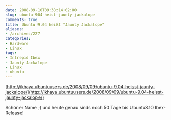 ```yaml
---
date: 2008-09-10T09:38:14+02:00
slug: ubuntu-904-heist-jaunty-jackalope
comments: true
title: Ubuntu 9.04 heißt "Jaunty Jackalope"
aliases:
- /archives/227
categories:
- Hardware
- Linux
tags:
- Intrepid Ibex
- Jaunty Jackalope
- Linux
- ubuntu
---
```


[http://ikhaya.ubuntuusers.de/2008/09/09/ubuntu-9.04-heisst-jaunty-jackalope/](http://ikhaya.ubuntuusers.de/2008/09/09/ubuntu-9.04-heisst-jaunty-jackalope/)

Schöner Name ;) und heute genau sinds noch 50 Tage bis Ubuntu8.10
Ibex-Release!
